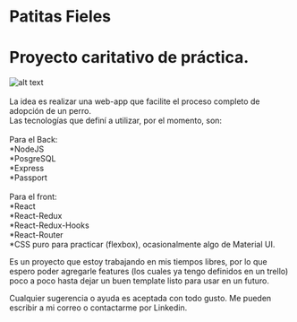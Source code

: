 # Patitas Fieles
# Proyecto caritativo de práctica.
![alt text](https://i.imgur.com/0ypT1aS.png)
</br>
</br>
La idea es realizar una web-app que facilite el proceso completo de adopción de un perro.
</br>
Las tecnologías que definí a utilizar, por el momento, son:
</br>
</br>
Para el Back:
</br>
*NodeJS
</br>
*PosgreSQL
</br>
*Express
</br>
*Passport
</br>
</br>
Para el front:
</br>
*React
</br>
*React-Redux
</br>
*React-Redux-Hooks
</br>
*React-Router
</br>
*CSS puro para practicar (flexbox), ocasionalmente algo de Material UI.
</br>

Es un proyecto que estoy trabajando en mis tiempos libres,  por lo que espero 
poder agregarle features (los cuales ya tengo definidos en un trello) poco a poco
hasta dejar un buen template listo para usar en un futuro.

Cualquier sugerencia o ayuda es aceptada con todo gusto. Me pueden escribir
a mi correo o contactarme por Linkedin.
